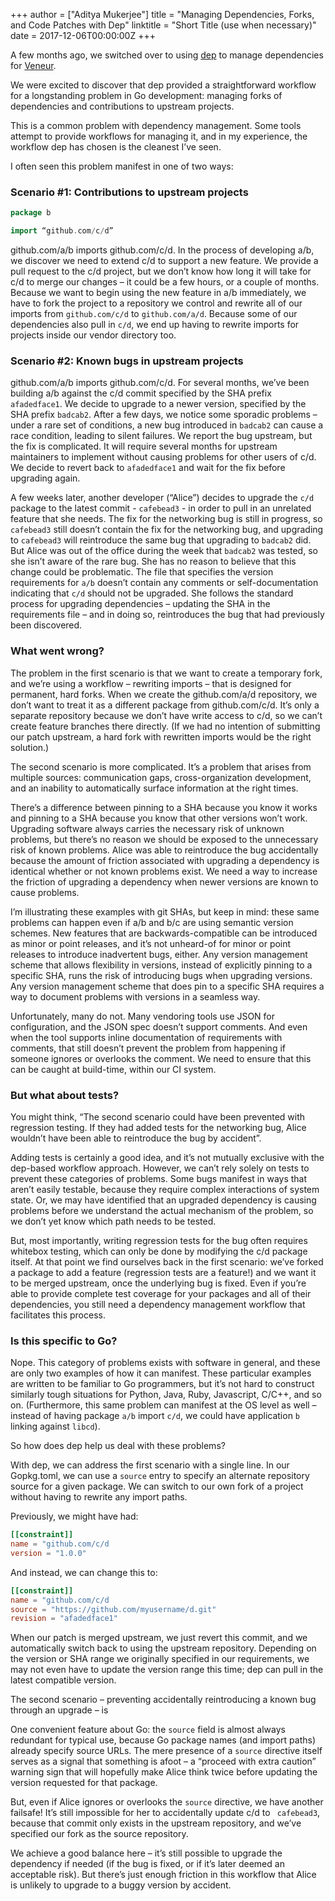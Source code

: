 +++
author = ["Aditya Mukerjee"]
title = "Managing Dependencies, Forks, and Code Patches with Dep"
linktitle = "Short Title (use when necessary)"
date = 2017-12-06T00:00:00Z
+++


A few months ago, we switched over to using [dep](https://github.com/golang/dep/) to manage dependencies for [Veneur](https://veneur.org).
 
We were excited to discover that dep provided a straightforward workflow for a longstanding problem in Go development: managing forks of dependencies and contributions to upstream projects.
 
This is a common problem with dependency management. Some tools attempt to provide workflows for managing it, and in my experience, the workflow dep has chosen is the cleanest I’ve seen.
 
 
I often seen this problem manifest in one of two ways:
 
 
### Scenario #1: Contributions to upstream projects

```go
package b

import “github.com/c/d”
```
 
github.com/a/b imports github.com/c/d. In the process of developing a/b, we discover we need to extend c/d to support a new feature. We provide a pull request to the c/d project, but we don’t know how long it will take for c/d to merge our changes – it could be a few hours, or a couple of months. Because we want to begin using the new feature in a/b immediately, we have to fork the project to a repository we control and rewrite all of our imports from `github.com/c/d` to `github.com/a/d`. Because some of our dependencies also pull in `c/d`, we end up having to rewrite imports for projects inside our vendor directory too.
 
 
### Scenario #2: Known bugs in upstream projects
 
github.com/a/b imports github.com/c/d. For several months, we’ve been building a/b against the c/d commit specified by the SHA prefix `afadedface1`. We decide to upgrade to a newer version, specified by the SHA prefix `badcab2`. After a few days, we notice some sporadic problems – under a rare set of conditions, a new bug introduced in `badcab2` can cause a race condition, leading to silent failures. We report the bug upstream, but the fix is complicated. It will require several months for upstream maintainers to implement without causing problems for other users of c/d. We decide to revert back to `afadedface1` and wait for the fix before upgrading again.
 
 
A few weeks later, another developer (“Alice”) decides to upgrade the `c/d` package to the latest commit - `cafebead3` - in order to pull in an unrelated feature that she needs. The fix for the networking bug is still in progress, so `cafebead3` still doesn’t contain the fix for the networking bug, and upgrading to `cafebead3` will reintroduce the same bug that upgrading to `badcab2` did. But Alice was out of the office during the week that `badcab2` was tested, so she isn’t aware of the rare bug. She has no reason to believe that this change could be problematic. The file that specifies the version requirements for `a/b` doesn’t contain any comments or self-documentation indicating that `c/d` should not be upgraded.  She follows the standard process for upgrading dependencies – updating the SHA in the requirements file – and in doing so, reintroduces the bug that had previously been discovered.
 
 
 
### What went wrong?
 
The problem in the first scenario is that we want to create a temporary fork, and we’re using a workflow – rewriting imports – that is designed for permanent, hard forks. When we create the github.com/a/d repository, we don’t want to treat it as a different package from github.com/c/d. It’s only a separate repository because we don’t have write access to c/d, so we can’t create feature branches there directly. (If we had no intention of submitting our patch upstream, a hard fork with rewritten imports would be the right solution.)
 
 
The second scenario is more complicated. It’s a problem that arises from multiple sources: communication gaps, cross-organization development, and an inability to automatically surface information at the right times.
 
 
There’s a difference between pinning to a SHA because you know it works and pinning to a SHA because you know that other versions won’t work. Upgrading software always carries the necessary risk of unknown problems, but there’s no reason we should be exposed to the unnecessary risk of known problems. Alice was able to reintroduce the bug accidentally because the amount of friction associated with upgrading a dependency is identical whether or not known problems exist. We need a way to increase the friction of upgrading a dependency when newer versions are known to cause problems.
 
I’m illustrating these examples with git SHAs, but keep in mind: these same problems can happen even if a/b and b/c are using semantic version schemes. New features that are backwards-compatible can be introduced as minor or point releases, and it’s not unheard-of for minor or point releases to introduce inadvertent bugs, either. Any version management scheme that allows flexibility in versions, instead of explicitly pinning to a specific SHA, runs the risk of introducing bugs when upgrading versions. Any version management scheme that does pin to a specific SHA requires a way to document problems with versions in a seamless way.
 
Unfortunately, many do not. Many vendoring tools use JSON for configuration, and the JSON spec doesn’t support comments. And even when the tool supports inline documentation of requirements with comments, that still doesn’t prevent the problem from happening if someone ignores or overlooks the comment. We need to ensure that this can be caught at build-time, within our CI system.
 
 
### But what about tests?
 
You might think, “The second scenario could have been prevented with regression testing. If they had added tests for the networking bug, Alice wouldn’t have been able to reintroduce the bug by accident”.
 
Adding tests is certainly a good idea, and it’s not mutually exclusive with the dep-based workflow approach. However, we can’t rely solely on tests to prevent these categories of problems. Some bugs manifest in ways that aren’t easily testable, because they require complex interactions of system state. Or, we may have identified that an upgraded dependency is causing problems before we understand the actual mechanism of the problem, so we don’t yet know which path needs to be tested.
 
But, most importantly, writing regression tests for the bug often requires whitebox testing, which can only be done by modifying the c/d package itself. At that point we find ourselves back in the first scenario: we’ve forked a package to add a feature (regression tests are a feature!) and we want it to be merged upstream, once the underlying bug is fixed.
Even if you’re able to provide complete test coverage for your packages and all of their dependencies, you still need a dependency management workflow that facilitates this process.
 
 
### Is this specific to Go?
 
Nope. This category of problems exists with software in general, and these are only two examples of how it can manifest. These particular examples are written to be familiar to Go programmers, but it’s not hard to construct similarly tough situations for Python, Java, Ruby, Javascript, C/C++, and so on. (Furthermore, this same problem can manifest at the OS level as well – instead of having package `a/b` import `c/d`, we could have application `b` linking against `libcd`).
 
 
So how does dep help us deal with these problems?
 
With dep, we can address the first scenario with a single line. In our Gopkg.toml, we can use a `source` entry to specify an alternate repository source for a given package. We can switch to our own fork of a project without having to rewrite any import paths.
 

Previously, we might have had:

```toml
[[constraint]]
name = "github.com/c/d
version = "1.0.0"
```

And instead, we can change this to:

```toml
[[constraint]]
name = "github.com/c/d
source = "https://github.com/myusername/d.git"
revision = "afadedface1"
```
 
 
When our patch is merged upstream, we just revert this commit, and we automatically switch back to using the upstream repository. Depending on the version or SHA range we originally specified in our requirements, we may not even have to update the version range this time; dep can pull in the latest compatible version.
 
 
The second scenario – preventing accidentally reintroducing a known bug through an upgrade – is
 
One convenient feature about Go: the `source` field is almost always redundant for typical use, because Go package names (and import paths) already specify source URLs. The mere presence of a `source` directive itself serves as a signal that something is afoot – a “proceed with extra caution” warning sign that will hopefully make Alice think twice before updating the version requested for that package.
 
But, even if Alice ignores or overlooks the `source` directive, we have another failsafe! It’s still impossible for her to accidentally update c/d to ` cafebead3`, because that commit only exists in the upstream repository, and we’ve specified our fork as the source repository.
 
We achieve a good balance here – it’s still possible to upgrade the dependency if needed (if the bug is fixed, or if it’s later deemed an acceptable risk). But there’s just enough friction in this workflow that Alice is unlikely to upgrade to a buggy version by accident.
 

